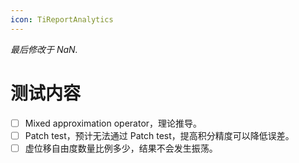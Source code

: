 ```yaml
---
icon: TiReportAnalytics
---
```

*最后修改于  NaN.*

# 测试内容

- [ ] Mixed approximation operator，理论推导。
- [ ] Patch test，预计无法通过 Patch test，提高积分精度可以降低误差。
- [ ] 虚位移自由度数量比例多少，结果不会发生振荡。

